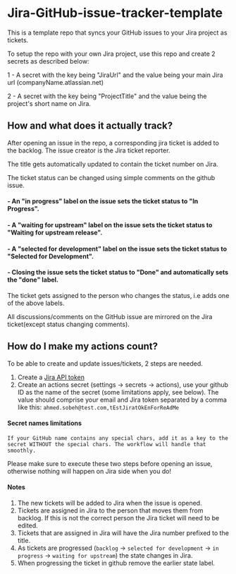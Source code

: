 # Jira-GitHub-issue-tracker-template 

This is a template repo that syncs your GitHub issues to your Jira project as tickets.

To setup the repo with your own Jira project, use this repo and create 2 secrets as described below:

1 - A secret with the key being "JiraUrl" and the value being your main Jira url (companyName.atlassian.net)

2 - A secret with the key being "ProjectTitle" and the value being the project's short name on Jira.

## How and what does it actually track?

After opening an issue in the repo, a corresponding jira ticket is added to the backlog. The issue
creator is the Jira ticket reporter.

The title gets automatically updated to contain the ticket number on Jira.

The ticket status can be changed using simple comments on the github issue.

#### - An "in progress" label on the issue sets the ticket status to "In Progress".
#### - A "waiting for upstream" label on the issue sets the ticket status to "Waiting for upstream release".
#### - A "selected for development" label on the issue sets the ticket status to "Selected for Development".
#### - Closing the issue sets the ticket status to "Done" and automatically sets the "done" label.

The ticket gets assigned to the person who changes the status, i.e adds one of the above labels.

All discussions/comments on the GitHub issue are mirrored on the Jira ticket(except status changing comments).

## How do I make my actions count?

To be able to create and update issues/tickets, 2 steps are needed.

1. Create a [Jira API token](https://support.atlassian.com/atlassian-account/docs/manage-api-tokens-for-your-atlassian-account/)
2. Create an actions secret (settings -> secrets -> actions), use your github ID as the name of the secret (some limitations apply, see below).  The value should comprise your email and Jira token separated by a comma like this: `ahmed.sobeh@test.com,tEstJiratOkEnForReAdMe`

#### Secret names limitations

```
If your GitHub name contains any special chars, add it as a key to the secret WITHOUT the special chars. The workflow will handle that smoothly.
```

Please make sure to execute these two steps before opening an issue, otherwise nothing will happen on Jira side when you do!

#### Notes

1. The new tickets will be added to Jira when the issue is opened.
2. Tickets are assigned in Jira to the person that moves them from backlog.  If this is not the correct person the Jira ticket will need to be edited.
3. Tickets that are assigned in Jira will have the Jira number prefixed to the title.
4. As tickets are progressed (`backlog` -> `selected for development` -> `in progress` -> `waiting for upstream`) the state changes in Jira.
5. When progressing the ticket in github remove the earlier state label.
